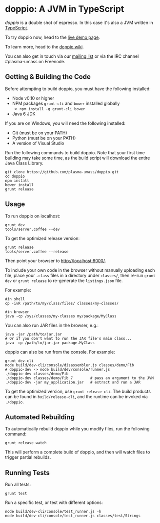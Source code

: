 doppio: A JVM in TypeScript
=================================

_doppio_ is a double shot of espresso.
In this case it's also a JVM written in [TypeScript](http://www.typescriptlang.org/).

To try doppio now, head to the [live demo page](http://plasma-umass.github.io/doppio/).

To learn more, head to the [doppio wiki](https://github.com/plasma-umass/doppio/wiki).

You can also get in touch via our [mailing list][mail] or via the IRC channel
\#plasma-umass on Freenode.

[mail]: https://groups.google.com/forum/?fromgroups#!forum/plasma-umass-gsoc

Getting & Building the Code
---------------------------

Before attempting to build doppio, you must have the following installed:
* Node v0.10 or higher
* NPM packages `grunt-cli` and `bower` installed globally
  * `npm install -g grunt-cli bower`
* Java 6 JDK

If you are on Windows, you will need the following installed:
* Git (must be on your PATH)
* Python (must be on your PATH)
* A version of Visual Studio

Run the following commands to build doppio. Note that your first time building may take some time, as the build script will download the entire Java Class Library.

    git clone https://github.com/plasma-umass/doppio.git
    cd doppio
    npm install
    bower install
    grunt release

Usage
-----

To run doppio on localhost:

    grunt dev
    tools/server.coffee --dev

To get the optimized release version:

    grunt release
    tools/server.coffee --release

Then point your browser to [http://localhost:8000/](http://localhost:8000/).

To include your own code in the browser without manually uploading each file,
place your `.class` files in a directory under `classes/`,
then re-run `grunt dev` or `grunt release` to re-generate
the `listings.json` file.

For example:

    #in shell
    cp -ivR /path/to/my/class/files/ classes/my-classes/

    #in browser
    java -cp /sys/classes/my-classes my/package/MyClass

You can also run JAR files in the browser, e.g.:

    java -jar /path/to/jar.jar
    # Or if you don't want to run the JAR file's main class...
    java -cp /path/to/jar.jar package.MyClass

doppio can also be run from the console. For example:

    grunt dev-cli
    node build/dev-cli/console/disassembler.js classes/demo/Fib
    # doppio-dev -> node build/dev/console/runner.js
    ./doppio-dev classes/demo/Fib
    ./doppio-dev classes/demo/Fib 7        # pass an argument to the JVM
    ./doppio-dev -jar my_application.jar   # extract and run a JAR

To get the optimized version, use `grunt release-cli`. The build products can be
found in `build/release-cli`, and the runtime can be invoked via `./doppio`.

Automated Rebuilding
--------------------

To automatically rebuild doppio while you modify files, run the following command:

    grunt release watch

This will perform a complete build of doppio, and then will watch files to trigger partial rebuilds.

Running Tests
-------------

Run all tests:

    grunt test

Run a specific test, or test with different options:

    node build/dev-cli/console/test_runner.js -h
    node build/dev-cli/console/test_runner.js classes/test/Strings

